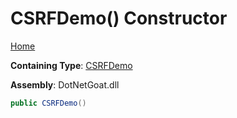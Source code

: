 # CSRFDemo\(\) Constructor

[Home](../../../../../README.md)

**Containing Type**: [CSRFDemo](../README.md)

**Assembly**: DotNetGoat\.dll

```csharp
public CSRFDemo()
```

